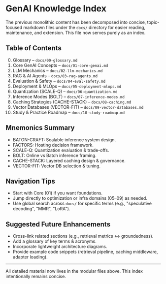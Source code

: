 
# GenAI Knowledge Index

The previous monolithic content has been decomposed into concise, topic-focused markdown files under the `docs/` directory for easier reading, maintenance, and extension. This file now serves purely as an index.

## Table of Contents
0. Glossary – `docs/00-glossary.md`
1. Core GenAI Concepts – `docs/01-core-genai.md`
2. LLM Mechanics – `docs/02-llm-mechanics.md`
3. RAG & AI Agents – `docs/03-rag-agents.md`
4. Evaluation & Safety – `docs/04-eval-safety.md`
5. Deployment & MLOps – `docs/05-deployment-mlops.md`
6. Quantization (SCALE-Q) – `docs/06-quantization.md`
7. Inference Modes (BOLT) – `docs/07-inference-modes.md`
8. Caching Strategies (CACHE-STACK) – `docs/08-caching.md`
9. Vector Databases (VECTOR-FIT) – `docs/09-vector-databases.md`
10. Study & Practice Roadmap – `docs/10-study-roadmap.md`

## Mnemonics Summary
- BATON-CRAFT: Scalable inference system design.
- FACTORS: Hosting decision framework.
- SCALE-Q: Quantization evaluation & trade-offs.
- BOLT: Online vs Batch inference framing.
- CACHE-STACK: Layered caching design & governance.
- VECTOR-FIT: Vector DB selection & tuning.

## Navigation Tips
- Start with Core (01) if you want foundations.
- Jump directly to optimization or infra domains (05–09) as needed.
- Use global search across `docs/` for specific terms (e.g., "speculative decoding", "MMR", "LoRA").

## Suggested Future Enhancements
- Cross-link related sections (e.g., retrieval metrics ↔ groundedness).
- Add a glossary of key terms & acronyms.
- Incorporate lightweight architecture diagrams.
- Provide example code snippets (retrieval pipeline, caching middleware, adapter loading).

---
All detailed material now lives in the modular files above. This index intentionally remains concise.


